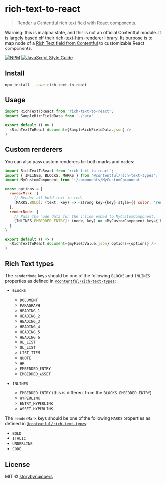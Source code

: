 # rich-text-to-react

> Render a Contentful rich text field with React components.

Warning: this is in alpha state, and this is not an official Contentful module. It is largely based off their [rich-text-html-renderer](https://github.com/contentful/rich-text#readme) library. Its purpose is to map node of a [Rich Text field from Contentful](https://www.contentful.com/developers/docs/concepts/rich-text/) to customizable React components.

[![NPM](https://img.shields.io/npm/v/rich-text-to-react.svg)](https://www.npmjs.com/package/rich-text-to-react) [![JavaScript Style Guide](https://img.shields.io/badge/code_style-standard-brightgreen.svg)](https://standardjs.com)

## Install

```bash
npm install --save rich-text-to-react
```

## Usage

```javascript
import RichTextToReact from 'rich-text-to-react';
import SampleRichFieldData from './data'

export default () => (
  <RichTextToReact document={SampleRichFieldData.json} />
)
```

## Custom renderers

You can also pass custom renderers for both marks and nodes:

```javascript
import RichTextToReact from 'rich-text-to-react';
import { INLINES, BLOCKS, MARKS } from '@contentful/rich-text-types';
import MyCustomComponent from '~/components/MyCustomComponent'

const options = {
  renderMark: {
    // Render all bold text in red.
    [MARKS.BOLD]: (text, key) => <strong key={key} style={{ color: 'red' }}>{text}</strong>
  },
  renderNode: {
    // Pass the node data for the inline embed to MyCustomComponent.
    [INLINES.EMBEDDED_ENTRY]: (node, key) => <MyCustomComponent key={`RichText-${key}`} node={node} />
  }
}

export default () => (
  <RichTextToReact document={myFieldValue.json} options={options} />
)
```

## Rich Text types

The `renderNode` keys should be one of the following `BLOCKS` and `INLINES` properties as defined in [`@contentful/rich-text-types`](https://www.npmjs.com/package/@contentful/rich-text-types):

- `BLOCKS`
  - `DOCUMENT`
  - `PARAGRAPH`
  - `HEADING_1`
  - `HEADING_2`
  - `HEADING_3`
  - `HEADING_4`
  - `HEADING_5`
  - `HEADING_6`
  - `UL_LIST`
  - `OL_LIST`
  - `LIST_ITEM`
  - `QUOTE`
  - `HR`
  - `EMBEDDED_ENTRY`
  - `EMBEDDED_ASSET`

- `INLINES`
  - `EMBEDDED_ENTRY` (this is different from the `BLOCKS.EMBEDDED_ENTRY`)
  - `HYPERLINK`
  - `ENTRY_HYPERLINK`
  - `ASSET_HYPERLINK`

The `renderMark` keys should be one of the following `MARKS` properties as defined in [`@contentful/rich-text-types`](https://www.npmjs.com/package/@contentful/rich-text-types):

- `BOLD`
- `ITALIC`
- `UNDERLINE`
- `CODE`

## License

MIT © [storybynumbers](https://github.com/storybynumbers)
